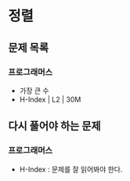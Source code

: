 # 정렬

## 문제 목록

### 프로그래머스

- 가장 큰 수
- H-Index | L2 | 30M

## 다시 풀어야 하는 문제

### 프로그래머스
- H-Index : 문제를 잘 읽어봐야 한다.